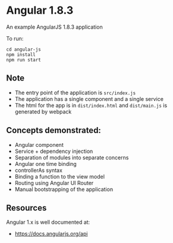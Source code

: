 # Angular 1.8.3 

An example AngularJS 1.8.3 application

To run:

```shell
cd angular-js
npm install
npm run start
```

## Note

* The entry point of the application is `src/index.js`
* The application has a single component and a single service
* The html for the app is in `dist/index.html` and `dist/main.js` is generated by webpack

## Concepts demonstrated:

* Angular component
* Service + dependency injection
* Separation of modules into separate concerns
* Angular one time binding
* controllerAs syntax
* Binding a function to the view model
* Routing using Angular UI Router
* Manual bootstrapping of the application

## Resources

Angular 1.x is well documented at:

* https://docs.angularjs.org/api
